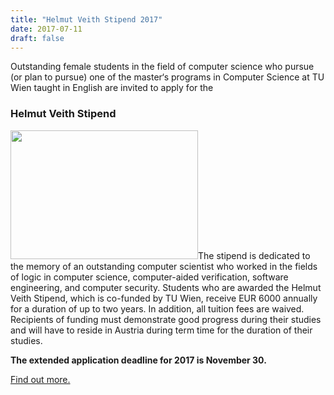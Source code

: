 ```yaml
---
title: "Helmut Veith Stipend 2017"
date: 2017-07-11
draft: false
---
```

<p>Outstanding female students in the field of computer science who pursue (or plan to pursue) one of the master‘s programs in Computer Science at TU Wien taught in English are invited to apply for the</p>
<h3>Helmut Veith Stipend</h3>
<p><span id="more-5693"/></p>
<p><a href="http://forsyte.at/helmut-veith-stipend/"><img loading="lazy" class="alignright wp-image-5513 size-medium" src="http://forsyte.at/wp-content/uploads/hv_stipend_header_480x330_2017-300x206.png" alt="" width="300" height="206" srcset="https://forsyte.at/wp-content/uploads/hv_stipend_header_480x330_2017-300x206.png 300w, https://forsyte.at/wp-content/uploads/hv_stipend_header_480x330_2017.png 480w" sizes="(max-width: 300px) 100vw, 300px"/></a>The stipend is dedicated to the memory of an outstanding computer scientist who worked in the fields of logic in computer science, computer-aided verification, software engineering, and computer security. Students who are awarded the Helmut Veith Stipend, which is co-funded by TU Wien, receive EUR 6000 annually for a duration of up to two years. In addition, all tuition fees are waived. Recipients of funding must demonstrate good progress during their studies and will have to reside in Austria during term time for the duration of their studies.</p>
<p><b>The extended application deadline for 2017 is November 30.</b></p>
<p><a href="http://forsyte.at/helmut-veith-stipend/">Find out more.</a></p>
<div/>
<div class="postmeta"/>
<div class="fix"><!----></div>
